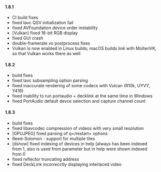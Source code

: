 #### 1.8.1

* CI build fixes
* fixed lavc QSV initialization fail
* fixed AVFoundation device order instability
* [Vulkan] fixed 16-bit RGB display
* fixed GUI crash
* double-framerate vo postprocess fixes
* Vulkan is now enabled in Linux builds; macOS builds link with
  MoltenVK, so that Vulkan works there as well

#### 1.8.2

* build fixes
* fixed lavc subsampling option parsing
* fixed inaccurate rendering of some codecs with Vulcan (R10k, UYVY, Y416)
* fixed inability to run portaudio + decklink at the same time in Windows
* fixed PortAudio default devce selection and capture channel count

#### 1.8.3

* build fixes
* fixed libavcodec compression of videos with very small resolution
* [GPUJPEG] fixed parsing of q=/restart= options
* Reed-Solomon - support for multiple tiles
* [dshow] fixed indexing of devices in help (always has been indexed from 1,
  also is used from parameter but in help were shown indexed from 0
* fixed reflector truncating address
* fixed DeckLink incorrecctly displaying interlaced video

